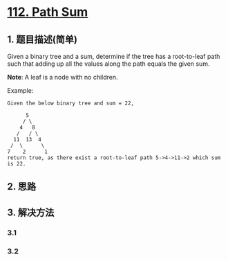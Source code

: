 # [112. Path Sum](https://leetcode-cn.com/problems/path-sum/)

## 1. 题目描述(简单)

Given a binary tree and a sum, determine if the tree has a root-to-leaf path such that adding up all the values along the path equals the given sum.

**Note**: A leaf is a node with no children.

Example:
```
Given the below binary tree and sum = 22,

      5
     / \
    4   8
   /   / \
  11  13  4
 /  \      \
7    2      1
return true, as there exist a root-to-leaf path 5->4->11->2 which sum is 22.
```


## 2. 思路

## 3. 解决方法

### 3.1



### 3.2

